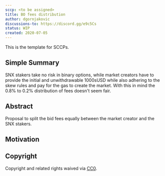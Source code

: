 ```yaml
---
sccp: <to be assigned>
title: BO fees distribution
author: dgornjakovic
discussions-to: https://discord.gg/e9c5Cs
status: WIP
created: 2020-07-05
---
```


<!--You can leave these HTML comments in your merged SCCP and delete the visible duplicate text guides, they will not appear and may be helpful to refer to if you edit it again. This is the suggested template for new SCCPs. Note that an SCCP number will be assigned by an editor. When opening a pull request to submit your SCCP, please use an abbreviated title in the filename, `sccp-draft_title_abbrev.md`. The title should be 44 characters or less.-->
This is the template for SCCPs.

## Simple Summary
<!--"If you can't explain it simply, you don't understand it well enough." Provide a simplified and layman-accessible explanation of the SCCP.-->
SNX stakers take no risk in binary options, while market creators have to provide the initial and unwithdrawable 1000sUSD while also adhering to the skew rules and pay for the gas to create the market.
With this in mind the 0.8% to 0.2% distribution of fees doesn't seem fair.

## Abstract
<!--A short (~200 word) description of the variable change proposed.-->
Proposal to split the bid fees equally between the market creator and the SNX stakers.

## Motivation
<!--The motivation is critical for SCCPs that want to update variables within Synthetix. It should clearly explain why the existing variable is not incentive aligned. SCCP submissions without sufficient motivation may be rejected outright.-->

## Copyright
Copyright and related rights waived via [CC0](https://creativecommons.org/publicdomain/zero/1.0/).
